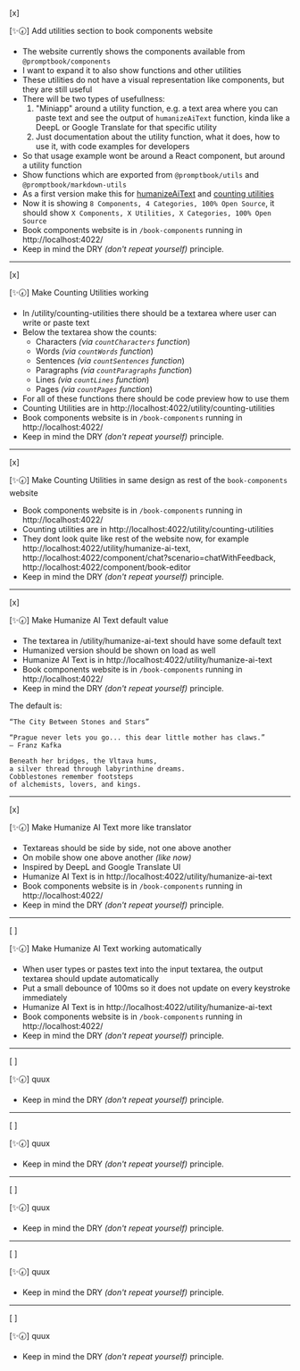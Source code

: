 [x]

[✨🕢] Add utilities section to book components website

-   The website currently shows the components available from `@promptbook/components`
-   I want to expand it to also show functions and other utilities
-   These utilities do not have a visual representation like components, but they are still useful
-   There will be two types of usefullness:
    1.  "Miniapp" around a utility function, e.g. a text area where you can paste text and see the output of `humanizeAiText` function, kinda like a DeepL or Google Translate for that specific utility
    2.  Just documentation about the utility function, what it does, how to use it, with code examples for developers
-   So that usage example wont be around a React component, but around a utility function
-   Show functions which are exported from `@promptbook/utils` and `@promptbook/markdown-utils`
-   As a first version make this for [humanizeAiText](src/utils/markdown/humanizeAiText.ts) and [counting utilities](src/utils/expectation-counters/index.ts)
-   Now it is showing `8 Components, 4 Categories, 100% Open Source`, it should show `X Components, X Utilities, X Categories, 100% Open Source`
-   Book components website is in `/book-components` running in http://localhost:4022/
-   Keep in mind the DRY _(don't repeat yourself)_ principle.

---

[x]

[✨🕢] Make Counting Utilities working

-   In /utility/counting-utilities there should be a textarea where user can write or paste text
-   Below the textarea show the counts:
    -   Characters _(via `countCharacters` function_)
    -   Words _(via `countWords` function_)
    -   Sentences _(via `countSentences` function_)
    -   Paragraphs _(via `countParagraphs` function_)
    -   Lines _(via `countLines` function_)
    -   Pages _(via `countPages` function_)
-   For all of these functions there should be code preview how to use them
-   Counting Utilities are in http://localhost:4022/utility/counting-utilities
-   Book components website is in `/book-components` running in http://localhost:4022/
-   Keep in mind the DRY _(don't repeat yourself)_ principle.

---

[x]

[✨🕢] Make Counting Utilities in same design as rest of the `book-components` website

-   Book components website is in `/book-components` running in http://localhost:4022/
-   Counting utilities are in http://localhost:4022/utility/counting-utilities
-   They dont look quite like rest of the website now, for example http://localhost:4022/utility/humanize-ai-text, http://localhost:4022/component/chat?scenario=chatWithFeedback, http://localhost:4022/component/book-editor
-   Keep in mind the DRY _(don't repeat yourself)_ principle.

---

[x]

[✨🕢] Make Humanize AI Text default value

-   The textarea in /utility/humanize-ai-text should have some default text
-   Humanized version should be shown on load as well
-   Humanize AI Text is in http://localhost:4022/utility/humanize-ai-text
-   Book components website is in `/book-components` running in http://localhost:4022/
-   Keep in mind the DRY _(don't repeat yourself)_ principle.

The default is:

```
“The City Between Stones and Stars”

“Prague never lets you go... this dear little mother has claws.”
— Franz Kafka

Beneath her bridges, the Vltava hums,
a silver thread through labyrinthine dreams.
Cobblestones remember footsteps
of alchemists, lovers, and kings.
```

---

[x]

[✨🕢] Make Humanize AI Text more like translator

-   Textareas should be side by side, not one above another
-   On mobile show one above another _(like now)_
-   Inspired by DeepL and Google Translate UI
-   Humanize AI Text is in http://localhost:4022/utility/humanize-ai-text
-   Book components website is in `/book-components` running in http://localhost:4022/
-   Keep in mind the DRY _(don't repeat yourself)_ principle.

---

[ ]

[✨🕢] Make Humanize AI Text working automatically

-   When user types or pastes text into the input textarea, the output textarea should update automatically
-   Put a small debounce of 100ms so it does not update on every keystroke immediately
-   Humanize AI Text is in http://localhost:4022/utility/humanize-ai-text
-   Book components website is in `/book-components` running in http://localhost:4022/
-   Keep in mind the DRY _(don't repeat yourself)_ principle.

---

[ ]

[✨🕢] quux

-   Keep in mind the DRY _(don't repeat yourself)_ principle.

---

[ ]

[✨🕢] quux

-   Keep in mind the DRY _(don't repeat yourself)_ principle.

---

[ ]

[✨🕢] quux

-   Keep in mind the DRY _(don't repeat yourself)_ principle.

---

[ ]

[✨🕢] quux

-   Keep in mind the DRY _(don't repeat yourself)_ principle.

---

[ ]

[✨🕢] quux

-   Keep in mind the DRY _(don't repeat yourself)_ principle.
